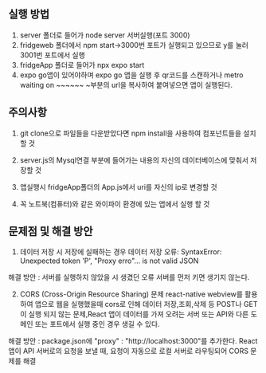 ## 실행 방법
1. server 폴더로 들어가 node server 서버실행(포트 3000)
2. fridgeweb 폴더에서 npm start->3000번 포트가 실행되고 있으므로 y를 눌러 3001번 포트에서 실행
3. fridgeApp 폴더로 들어가 npx expo start 
4. expo go앱이 있어야하며 expo go 앱을 실행 후 qr코드를 스캔하거나 metro waiting on ~~~~~~ ~부분의 url을 복사하여 붙여넣으면 앱이 실행된다.

## 주의사항
1. git clone으로 파일들을 다운받았다면 npm install을 사용하여 컴포넌트들을 설치 할 것
2. server.js의 Mysql연결 부분에 들어가는 내용의 자신의 데이터베이스에 맞춰서 저장할 것

3. 앱실행시 fridgeApp폴더의 App.js에서 uri를 자신의 ip로 변경할 것

4. 꼭 노트북(컴퓨터)와 같은 와이파이 환경에 있는 앱에서 실행 할 것


## 문제점 및 해결 방안
1. 데이터 저장 시 저장에 실패하는 경우
데이터 저장 오류: SyntaxError: Unexpected token 'P', "Proxy erro"... is not valid JSON

해결 방안 : 서버를 실행하지 않았을 시 생겼던 오류 서버를 먼저 키면 생기지 않는다.

2. CORS (Cross-Origin Resource Sharing) 문제
react-native webview를 활용하여 앱으로 웹을 실행했을때 cors로 인해 데이터 저장,조회,삭제 등 POST나 GET이 실행 되지 않는 문제,React 앱이 데이터를 가져 오려는 서버 또는 API와 다른 도메인 또는 포트에서 실행 중인 경우 생길 수 있다.

해결 방안 : package.json에 "proxy" : "http://localhost:3000"를 추가한다. React 앱이 API 서버로의 요청을 보낼 때, 요청이 자동으로 로컬 서버로 라우팅되어 CORS 문제를 해결
